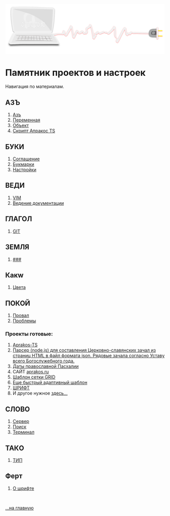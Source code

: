 <span id='navi-img' class="img" onclick="imgResize()">![img](./assets/svg/comp-2.svg)</span>

# Памятник проектов и настроек <span id="n1"></span>

<!-- - [ ] description нужно добавить общий ознакомительный (цель сайта) -->

Навигация по материалам.

## АЗЪ

1. [Азъ](az#navi)
1. [Переменная](az-peremennaya#navi)
1. [Объект](az-object#navi)
2. [Скрипт Апракос TS](az-apr-ts#navi)
<!-- 2. [My English](abc/readme) -->

## БУКИ

1. [Соглашение](buki#navi)
2. [Букмарки](buki-bukmarki#navi)
3. [Настройки](buki-set#navi)

## ВЕДИ

1. [VIM](vedi-vim#navi)
2. [Ведение документации](vedi-documents#navi)

## ГЛАГОЛ

1. [GIT](glagol-git#navi)

## ЗЕМЛЯ

1. [###](#navi)

## Какw

1. [Цвета](kakw-colors#navi)



## ПОКОЙ

1. [Провал](pokoy-proval#navi)
2. [Проблемы](problems.md#navi)


### Проекты готовые:

  1. [Aprakos-TS](https://set.a374.ru/aprakos-ts/)
  2. [Парсер (node.js) для составления Церковно-славянских зачал из страниц HTML в файл формата json. Рядовые зачала согласно Уставу всего Богослужебного года.](https://github.com/a374ru/aprakos-json)
  3. [Даты православной Пасхалии](https://set.a374.ru/orthodox_easter_list/)
  4. САЙТ [aprakos.ru](https://set.a374.ru/aprakos.ru)
  5. [Шаблон сетки GRID](https://set.a374.ru/gridmonth/)
  6. [Еще быстрый адаптивный шаблон](https://set.a374.ru/template-grid/)
  7. [ШРИФТ](https://set.a374.ru/fontstest/)
  8. И другое нужное [здесь…](https://github.com/a374ru?tab=repositories)


## СЛОВО

1. [Сервер](slovo-server#navi)
2. [Поиск](search-result#navi)
3. [Терминал](slovo-shell#navi)

## ТАКO

1. [ТИП](tako-type#navi)

## Ферт

1. [О шрифте](fert-font#navi)

<!-- <br>

Почитать *полностью* c полной навигацией лучше [здесь …](https://a374ru.readthedocs.io) -->

<br>

[…на главную](/)

<br>

